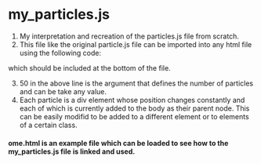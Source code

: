 # my_particles.js
1. My interpretation and recreation of the particles.js file from scratch. 
2. This file like the original particle.js file can be imported into any html file using the following code:
<script type="text/javascript"> creat_particles(50) </script> which should be included at the bottom of the file.
3. 50 in the above line is the argument that defines the number of particles and can be take any value. 
4. Each particle is a div element whose position changes constantly and each of which is currently added to the body as their parent node. This can be easily modifid to be added to a different element or to elements of a certain class. 

#### ome.html is an example file which can be loaded to see how to the my_particles.js file is linked and used. 
